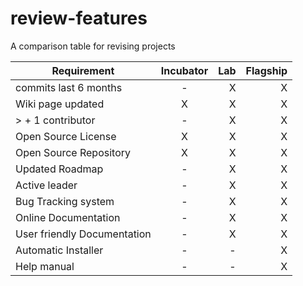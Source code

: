 # review-features
A comparison table for revising projects

| Requirement   |      Incubator     |  Lab | Flagship |
|---------------|:------------------:|-----:|---------:|
| commits last 6 months|  - | X | X |
| Wiki page updated | X | X | X |
| > + 1 contributor | - | X | X |
| Open Source License | X | X | X |
| Open Source Repository  | X | X | X |
| Updated Roadmap  | - | X | X |
| Active leader  | - | X | X |
| Bug Tracking system  | - | X | X |
| Online Documentation  | - | X | X |
| User friendly Documentation  | - | X | X |
| Automatic Installer  | - | - | X |
| Help manual  | - | - | X |
